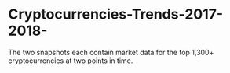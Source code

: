 # Cryptocurrencies-Trends-2017-2018-
The two snapshots each contain market data for the top 1,300+ cryptocurrencies at two points in time.
